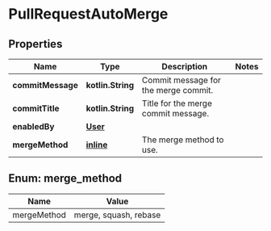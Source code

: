 
# PullRequestAutoMerge

## Properties
Name | Type | Description | Notes
------------ | ------------- | ------------- | -------------
**commitMessage** | **kotlin.String** | Commit message for the merge commit. | 
**commitTitle** | **kotlin.String** | Title for the merge commit message. | 
**enabledBy** | [**User**](User.md) |  | 
**mergeMethod** | [**inline**](#MergeMethod) | The merge method to use. | 


<a id="MergeMethod"></a>
## Enum: merge_method
Name | Value
---- | -----
mergeMethod | merge, squash, rebase



